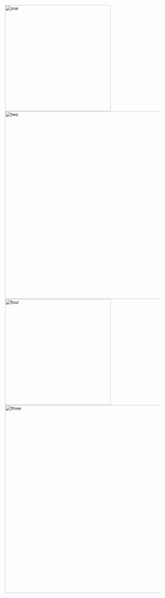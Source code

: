 <img width="344" alt="one" src="https://user-images.githubusercontent.com/49156359/151235334-b111a5ce-5c48-4385-8e1a-308498c5202e.png">
<img width="609" alt="two" src="https://user-images.githubusercontent.com/49156359/151235369-240ce105-9d97-4053-9d8b-881bdf7e7daa.png">
<img width="344" alt="four" src="https://user-images.githubusercontent.com/49156359/151235380-30d47e7c-dafc-49af-8faa-d9e353e231b9.png">
<img width="609" alt="three" src="https://user-images.githubusercontent.com/49156359/151235390-7c74a669-3bf0-4af9-a7f9-dff440ff9894.png">
